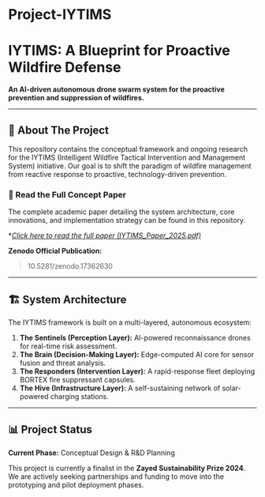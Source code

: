 # Project-IYTIMS
# IYTIMS: A Blueprint for Proactive Wildfire Defense

**An AI-driven autonomous drone swarm system for the proactive prevention and suppression of wildfires.**

---

## 📖 About The Project

This repository contains the conceptual framework and ongoing research for the IYTIMS (Intelligent Wildfire Tactical Intervention and Management System) initiative. Our goal is to shift the paradigm of wildfire management from reactive response to proactive, technology-driven prevention.

### 📄 Read the Full Concept Paper

The complete academic paper detailing the system architecture, core innovations, and implementation strategy can be found in this repository.

**[Click here to read the full paper (IYTIMS_Paper_2025.pdf)](./Arslan_Onur_IYTIMS_Paper_2025.pdf)*

**Zenodo Official Publication:**
> 10.5281/zenodo.17362630

---

## 🏗️ System Architecture

The IYTIMS framework is built on a multi-layered, autonomous ecosystem:

1.  **The Sentinels (Perception Layer):** AI-powered reconnaissance drones for real-time risk assessment.
2.  **The Brain (Decision-Making Layer):** Edge-computed AI core for sensor fusion and threat analysis.
3.  **The Responders (Intervention Layer):** A rapid-response fleet deploying BORTEX fire suppressant capsules.
4.  **The Hive (Infrastructure Layer):** A self-sustaining network of solar-powered charging stations.

---

## 📊 Project Status

**Current Phase:** Conceptual Design & R&D Planning

This project is currently a finalist in the **Zayed Sustainability Prize 2024**. We are actively seeking partnerships and funding to move into the prototyping and pilot deployment phases.
